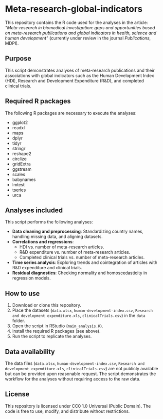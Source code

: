 # Meta-research-global-indicators

This repository contains the R code used for the analyses in the article:  
*"Meta-research in biomedical investigation: gaps and opportunities based on meta-research publications and global indicators in health, science and human development"* (currently under review in the journal *Publications*, MDPI).

## Purpose
This script demonstrates analyses of meta-research publications and their associations with global indicators such as the Human Development Index (HDI), Research and Development Expenditure (R&D), and completed clinical trials.

## Required R packages
The following R packages are necessary to execute the analyses:
- ggplot2
- readxl
- maps
- dplyr
- tidyr
- stringr
- reshape2
- circlize
- gridExtra
- ggstream
- scales
- babynames
- lmtest
- tseries
- urca

## Analyses included
This script performs the following analyses:
- **Data cleaning and preprocessing**: Standardizing country names, handling missing data, and aligning datasets.
- **Correlations and regressions**:
  - HDI vs. number of meta-research articles.
  - R&D expenditure vs. number of meta-research articles.
  - Completed clinical trials vs. number of meta-research articles.
- **Time series analysis**: Exploring trends and cointegration of articles with R&D expenditure and clinical trials.
- **Residual diagnostics**: Checking normality and homoscedasticity in regression models.

## How to use
1. Download or clone this repository.
2. Place the datasets (`data.xlsx`, `human-development-index.csv`, `Research and development expenditure.xls`, `clinicalTrials.csv`) in the `data` folder.
3. Open the script in RStudio (`main_analysis.R`).
4. Install the required R packages (see above).
5. Run the script to replicate the analyses.

## Data availability
The data files (`data.xlsx`, `human-development-index.csv`, `Research and development expenditure.xls`, `clinicalTrials.csv`) are not publicly available but can be provided upon reasonable request. The script demonstrates the workflow for the analyses without requiring access to the raw data.

## License
This repository is licensed under CC0 1.0 Universal (Public Domain). The code is free to use, modify, and distribute without restrictions.
